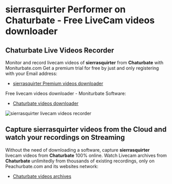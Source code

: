 # sierrasquirter Performer on Chaturbate - Free LiveCam videos downloader

## Chaturbate Live Videos Recorder

Monitor and record livecam videos of **sierrasquirter** from **Chaturbate** with Moniturbate.com
Get a premium trial for free by just and only registering with your Email address:
* [sierrasquirter Premium videos downloader](https://moniturbate.com/request-demo-licence-key.html)

Free livecam videos downloader - Moniturbate Software:
* [Chaturbate videos downloader](https://moniturbate.com/moniturbate-download-software.html)

![sierrasquirter livecam videos recorder](https://peachurnet.com/templates/moniturbate-software.png)


## Capture sierrasquirter videos from the Cloud and watch your recordings on Streaming

Without the need of downloading a software, capture **sierrasquirter** livecam videos from **Chaturbate** 100% online.
Watch Livecam archives from **Chaturbate** unlimitedly from thousands of existing recordings, only on Peachurbate.com and its websites network:
* [Chaturbate videos archives](https://peachurnet.com/)